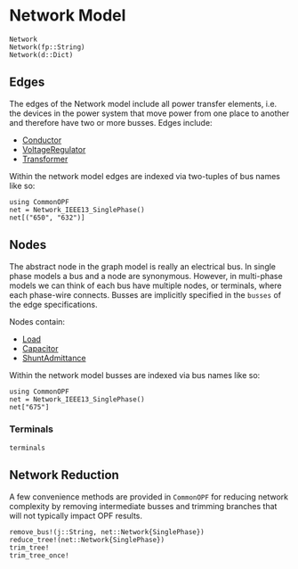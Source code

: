 # Network Model
```@docs
Network
Network(fp::String)
Network(d::Dict)
```

## Edges
The edges of the Network model include all power transfer elements, i.e. the devices in the power
system that move power from one place to another and therefore have two or more busses. Edges
include:
- [Conductor](@ref)
- [VoltageRegulator](@ref)
- [Transformer](@ref)

Within the network model edges are indexed via two-tuples of bus names like so:
```@example
using CommonOPF
net = Network_IEEE13_SinglePhase()
net[("650", "632")]
```

## Nodes
The abstract node in the graph model is really an electrical bus. In single phase models a bus and a
node are synonymous. However, in multi-phase models we can think of each bus have multiple nodes, or
terminals, where each phase-wire connects. Busses are implicitly specified in the `busses` of the
edge specifications.

Nodes contain:
- [Load](@ref)
- [Capacitor](@ref)
- [ShuntAdmittance](@ref)

Within the network model busses are indexed via bus names like so:
```@example
using CommonOPF
net = Network_IEEE13_SinglePhase()
net["675"]
```

### Terminals
```@docs
terminals
```


## Network Reduction
A few convenience methods are provided in `CommonOPF` for reducing network complexity by removing
intermediate busses and trimming branches that will not typically impact OPF results.
```@docs
remove_bus!(j::String, net::Network{SinglePhase})
reduce_tree!(net::Network{SinglePhase})
trim_tree!
trim_tree_once!
```